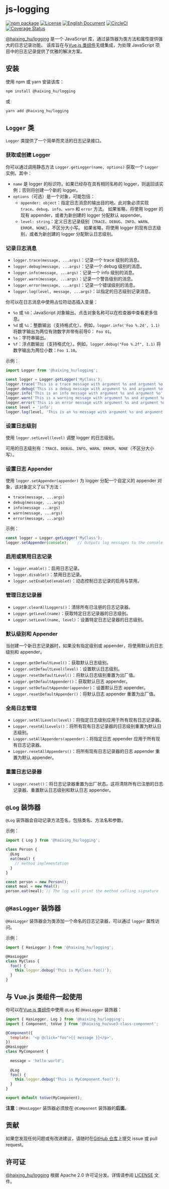 # js-logging

[![npm package](https://img.shields.io/npm/v/@haixing_hu/logging.svg)](https://npmjs.com/package/@haixing_hu/logging)
[![License](https://img.shields.io/badge/License-Apache-blue.svg)](https://www.apache.org/licenses/LICENSE-2.0)
[![English Document](https://img.shields.io/badge/Document-English-blue.svg)](README.md)
[![CircleCI](https://dl.circleci.com/status-badge/img/gh/Haixing-Hu/js-logging/tree/master.svg?style=shield)](https://dl.circleci.com/status-badge/redirect/gh/Haixing-Hu/js-logging/tree/master)
[![Coverage Status](https://coveralls.io/repos/github/Haixing-Hu/js-logging/badge.svg?branch=master)](https://coveralls.io/github/Haixing-Hu/js-logging?branch=master)

[@haixing_hu/logging] 是一个 JavaScript 库，通过装饰器为类方法和属性提供强大的日志记录功能。
该库旨在与[Vue.js 类组件]无缝集成，为处理 JavaScript 项目中的日志记录提供了优雅的解决方案。

## 安装

使用 npm 或 yarn 安装该库：
```sh
npm install @haixing_hu/logging
```
或
```sh
yarn add @haixing_hu/logging
```

## `Logger` 类

`Logger` 类提供了一个简单而灵活的日志记录接口。

### 获取或创建 Logger

你可以通过调用静态方法 `Logger.getLogger(name, options)` 获取一个 `Logger` 实例，其中：
- `name` 是 logger 的标识符。如果已经存在具有相同名称的 logger，则返回该实例；否则将创建一个新的 logger。
- `options`（可选）是一个对象，可能包括：
    - `appender: object`：指定日志消息的输出目的地。此对象必须实现 `trace`、`debug`、`info`、`warn` 和 `error` 方法。
      如果省略，将使用 logger 的现有 appender，或者为新创建的 logger 分配默认 appender。
    - `level: string`：定义日志记录级别（`TRACE`、`DEBUG`、`INFO`、`WARN`、`ERROR`、`NONE`）。不区分大小写。
      如果省略，将使用 logger 的现有日志级别，或者为新创建的 logger 分配默认日志级别。

### 记录日志消息

- `logger.trace(message, ...args)`：记录一个 trace 级别的消息。
- `logger.debug(message, ...args)`：记录一个 debug 级别的消息。
- `logger.info(message, ...args)`：记录一个 info 级别的消息。
- `logger.warn(message, ...args)`：记录一个警告级别的消息。
- `logger.error(message, ...args)`：记录一个错误级别的消息。
- `logger.log(level, message, ...args)`：以指定的日志级别记录消息。

你可以在日志消息中使用占位符动态插入变量：

- `%o` 或 `%O`：JavaScript 对象输出。点击对象名称可以在检查器中查看更多信息。
- `%d` 或 `%i`：整数输出（支持格式化）。例如，`logger.info('Foo %.2d', 1.1)` 将数字输出为两位有效数字并带有前导0：
  `Foo 01`。
- `%s`：字符串输出。
- `%f`：浮点数输出（支持格式化）。例如，`logger.debug("Foo %.2f", 1.1)` 将数字输出为两位小数：`Foo 1.10`。

示例：

```javascript
import Logger from '@haixing_hu/logging';

const logger = Logger.getLogger('MyClass');
logger.trace('This is a trace message with argument %s and argument %o', 'foo', { bar: 'baz' });
logger.debug('This is a debug message with argument %s and argument %o', 'foo', { bar: 'baz' });
logger.info('This is an info message with argument %s and argument %o', 'foo', { bar: 'baz' });
logger.warn('This is a warning message with argument %s and argument %o', 'foo', { bar: 'baz' });
logger.error('This is an error message with argument %s and argument %o', 'foo', { bar: 'baz' });
const level = 'info';
logger.log(level, 'This is an %s message with argument %s and argument %o', level, 'foo', { bar: 'baz' });
```

### 设置日志级别

使用 `logger.setLevel(level)` 调整 logger 的日志级别。

可用的日志级别有：`TRACE`、`DEBUG`、`INFO`、`WARN`、`ERROR`、`NONE`（不区分大小写）。

### 设置日志 Appender

使用 `logger.setAppender(appender)` 为 logger 分配一个自定义的 appender 对象，该对象定义了以下方法：
- `trace(message, ...args)`
- `debug(message, ...args)`
- `info(message ...args)`
- `warn(message, ...args)`
- `error(message, ...args)`

示例：

```javascript
const logger = Logger.getLogger('MyClass');
logger.setAppender(console);    // Outputs log messages to the console.
```

### 启用或禁用日志记录

- `logger.enable()`：启用日志记录。
- `logger.disable()`：禁用日志记录。
- `logger.setEnabled(enabled)`：动态控制日志记录的启用与禁用。

### 管理日志记录器

- `Logger.clearAllLoggers()`：清除所有已注册的日志记录器。
- `Logger.getLevel(name)`：获取特定日志记录器的日志级别。
- `Logger.setLevel(name, level)`：设置特定日志记录器的日志级别。

### 默认级别和 Appender

当创建一个新日志记录器时，如果没有指定级别或 appender，将使用默认的日志级别和 appender。

- `Logger.getDefaultLevel()`：获取默认日志级别。
- `Logger.setDefaultLevel(level)`：设置默认日志级别。
- `Logger.resetDefaultLevel()`：将默认日志级别重置为出厂值。
- `Logger.getDefaultAppender()`：获取默认日志 appender。
- `Logger.setDefaultAppender(appender)`：设置默认日志 appender。
- `Logger.resetDefaultAppender()`：将默认日志 appender 重置为出厂值。

### 全局日志管理

- `Logger.setAllLevels(level)`：将指定日志级别应用于所有现有日志记录器。
- `Logger.resetAllLevels()`：将所有现有日志记录器的日志级别重置为默认日志级别。
- `Logger.setAllAppenders(appender)`：将指定日志 appender 应用于所有现有日志记录器。
- `Logger.resetAllAppenders()`：将所有现有日志记录器的日志 appender 重置为默认 appender。

### 重置日志记录器

- `Logger.reset()`：将日志记录器重置为出厂状态。这将清除所有已注册的日志记录器、重置默认日志级别和默认日志 appender。

## `@Log` 装饰器

`@Log` 装饰器会自动记录方法签名，包括类名、方法名和参数。

示例：

```javascript
import { Log } from '@haixing_hu/logging';

class Person {
  @Log
  eat(meal) {
    // method implementation
  }
}

const person = new Person();
const meal = new Meal();
person.eat(meal); // The log will print the method calling signature
```

## `@HasLogger` 装饰器

`@HasLogger` 装饰器会为类添加一个命名的日志记录器，可以通过 `logger` 属性访问。

示例：

```javascript
import { HasLogger } from '@haixing_hu/logging';

@HasLogger
class MyClass {
  foo() {
    this.logger.debug('This is MyClass.foo()');
  }
}
```

## 与 Vue.js 类组件一起使用

你可以在[Vue.js 类组件]中使用 `@Log` 和 `@HasLogger` 装饰器：

```javascript
import { HasLogger, Log } from '@haixing_hu/logging';
import { Component, toVue } from '@haixing_hu/vue3-class-component';

@Component({
  template: '<p @click="foo">{{ message }}</p>',
})
@HasLogger
class MyComponent {
  
  message = 'hello world';
  
  @Log
  foo() {
    this.logger.debug('This is MyComponent.foo()');
  }
}

export default toVue(MyComponent);
```

**注意**：`@HasLogger` 装饰器必须放在 `@Component` 装饰器的**后面**。

## <span id="contributing">贡献</span>

如果您发现任何问题或有改进建议，请随时在[GitHub 仓库]上提交 issue 或 pull request。

## <span id="license">许可证</span>

[@haixing_hu/logging] 根据 Apache 2.0 许可证分发。详情请参阅 [LICENSE](LICENSE) 文件。

[@haixing_hu/logging]: https://npmjs.com/package/@haixing_hu/logging
[Vue.js 类组件]: https://github.com/Haixing-Hu/vue3-class-component/
[GitHub 仓库]: https://github.com/Haixing-Hu/js-logging
